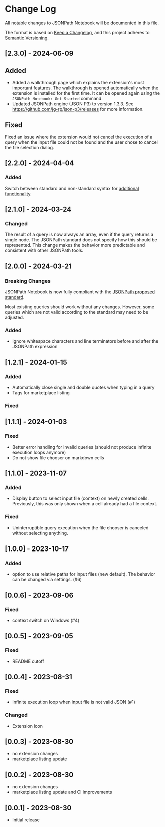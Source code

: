 # Change Log

All notable changes to JSONPath Notebook will be documented in this file.

The format is based on [Keep a Changelog](https://keepachangelog.com/en/1.0.0/),
and this project adheres to [Semantic Versioning](https://semver.org/spec/v2.0.0.html).

## [2.3.0] - 2024-06-09

## Added
- Added a walkthrough page which explains the extension's most important features. The walkthrough is opened automatically when the extension is installed for the first time. It can be opened again using the `JSONPath Notebook: Get Started` command.
- Updated JSONPath engine (JSON P3) to version 1.3.3. See https://github.com/jg-rp/json-p3/releases for more information.
## Fixed
Fixed an issue where the extension would not cancel the execution of a query when the input file could not be found and the user chose to cancel the file selection dialog.

## [2.2.0] - 2024-04-04

### Added
Switch between standard and non-standard syntax for [additional functionality](https://github.com/mesarth/JSONPath-Notebook#extended-syntax-mode)

## [2.1.0] - 2024-03-24

### Changed
The result of a query is now always an array, even if the query returns a single node. The JSONPath standard does not specify how this should be represented. This change makes the behavior more predictable and consistent with other JSONPath tools.

## [2.0.0] - 2024-03-21

### Breaking Changes

JSONPath Notebook is now fully compliant with the [JSONPath proposed standard](https://www.rfc-editor.org/rfc/rfc9535.html).


Most existing queries should work without any changes. However, some queries which are not valid according to the standard may need to be adjusted.

### Added
- Ignore whitespace characters and line terminators before and after the JSONPath expression


## [1.2.1] - 2024-01-15

### Added

- Automatically close single and double quotes when typing in a query
- Tags for marketplace listing

### Fixed

## [1.1.1] - 2024-01-03

### Fixed

- Better error handling for invalid queries (should not produce infinite execution loops anymore)
- Do not show file chooser on markdown cells

## [1.1.0] - 2023-11-07

### Added

- Display button to select input file (context) on newly created cells. Previously, this was only shown when a cell already had a file context.

### Fixed

- Uninterruptible query execution when the file chooser is canceled without selecting anything.

## [1.0.0] - 2023-10-17

### Added

- option to use relative paths for input files (new default). The behavior can be changed via settings. (#6)

## [0.0.6] - 2023-09-06

### Fixed

- context switch on Windows (#4)

## [0.0.5] - 2023-09-05

### Fixed

- README cutoff

## [0.0.4] - 2023-08-31

### Fixed

- Infinite execution loop when input file is not valid JSON (#1)

### Changed

- Extension icon

## [0.0.3] - 2023-08-30

- no extension changes
- marketplace listing update

## [0.0.2] - 2023-08-30

- no extension changes
- marketplace listing update and CI improvements

## [0.0.1] - 2023-08-30

- Initial release
